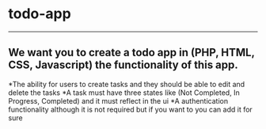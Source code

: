 # todo-app
--------------
 We want you to create a todo app in (PHP, HTML, CSS, Javascript) the  functionality of this app.
 ---------------------------------------------------------------------------------------------------
*The ability for users to create tasks and they should be able to edit and delete the tasks
*A task must have three states like (Not Completed, In Progress, Completed) and it must reflect in the ui
*A authentication functionality although it is not required but if you want to you can add it for sure

